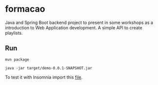 # formacao

Java and Spring Boot backend project to present in some workshops as a introduction to Web Application development. A simple API to create playlists.

## Run
``
mvn package
``

``
java -jar target/demo-0.0.1-SNAPSHOT.jar
``

To test it with Insomnia import this [file](https://github.com/mac-crq-113/formacao/blob/main/demo/files/Insomnia-v1.json).
